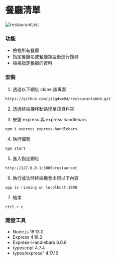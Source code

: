 # 餐廳清單

![restaurantList](https://i.imgur.com/cXGTYKK.png)

### 功能

- 檢視所有餐廳
- 指定餐廳名或餐廳類型後進行搜尋
- 檢視指定餐廳的資料

### 安裝

1. 透過以下網址 clone 該專案

```
https://github.com/ji3g4vm04/restaurantsWeb.git
```

2. 透過終端機移動路徑至該資料夾

3. 安裝 express 與 express handlebars

```
npm i express express-handlebars
```

4. 執行檔案

```
npm start
```

5. 進入指定網址

```
http://127.0.0.1:3000/restaurant
```

6. 執行成功時終端機會出現以下內容

```
app is rinning on localhost:3000
```

7. 結束

```
ctrl + c
```

### 開發工具

- Node.js 18.13.0
- Express 4.18.2
- Express-Handlebars 6.0.6
- typescript 4.7.4
- types/express" 4.17.15
